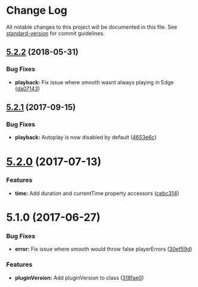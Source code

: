# Change Log

All notable changes to this project will be documented in this file. See [standard-version](https://github.com/conventional-changelog/standard-version) for commit guidelines.

<a name="5.2.2"></a>
## [5.2.2](https://github.com/meisterplayer/media-smooth/compare/v5.2.1...v5.2.2) (2018-05-31)


### Bug Fixes

* **playback:** Fix issue where smooth wasnt always playing in Edge ([da07143](https://github.com/meisterplayer/media-smooth/commit/da07143))



<a name="5.2.1"></a>
## [5.2.1](https://github.com/meisterplayer/media-smooth/compare/v5.2.0...v5.2.1) (2017-09-15)


### Bug Fixes

* **playback:** Autoplay is now disabled by default ([4653e6c](https://github.com/meisterplayer/media-smooth/commit/4653e6c))



<a name="5.2.0"></a>
# [5.2.0](https://github.com/meisterplayer/media-smooth/compare/v5.1.0...v5.2.0) (2017-07-13)


### Features

* **time:** Add duration and currentTime property accessors ([cebc314](https://github.com/meisterplayer/media-smooth/commit/cebc314))



<a name="5.1.0"></a>
# 5.1.0 (2017-06-27)


### Bug Fixes

* **error:** Fix issue where smooth would throw false playerErrors ([30ef59d](https://github.com/meisterplayer/media-smooth/commit/30ef59d))


### Features

* **pluginVersion:** Add pluginVersion to class ([318fae0](https://github.com/meisterplayer/media-smooth/commit/318fae0))
